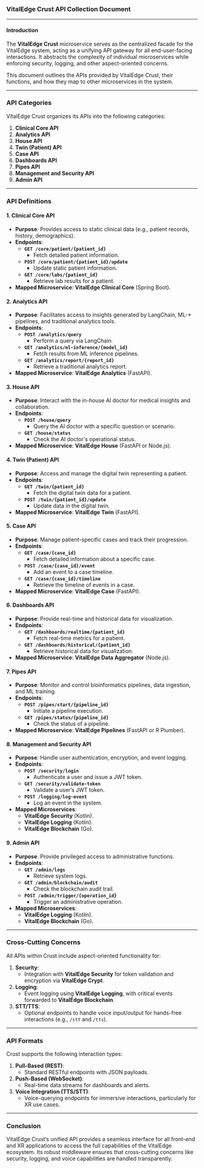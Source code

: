 ### **VitalEdge Crust API Collection Document**

---

#### **Introduction**
The **VitalEdge Crust** microservice serves as the centralized facade for the VitalEdge system, acting as a unifying API gateway for all end-user-facing interactions. It abstracts the complexity of individual microservices while enforcing security, logging, and other aspect-oriented concerns.

This document outlines the APIs provided by VitalEdge Crust, their functions, and how they map to other microservices in the system.

---

### **API Categories**
VitalEdge Crust organizes its APIs into the following categories:

1. **Clinical Core API**
2. **Analytics API**
3. **House API**
4. **Twin (Patient) API**
5. **Case API**
6. **Dashboards API**
7. **Pipes API**
8. **Management and Security API**
9. **Admin API**

---

### **API Definitions**

#### 1. **Clinical Core API**
- **Purpose**: Provides access to static clinical data (e.g., patient records, history, demographics).
- **Endpoints**:
  - **`GET /core/patient/{patient_id}`**
    - Fetch detailed patient information.
  - **`POST /core/patient/{patient_id}/update`**
    - Update static patient information.
  - **`GET /core/labs/{patient_id}`**
    - Retrieve lab results for a patient.
- **Mapped Microservice**: **VitalEdge Clinical Core** (Spring Boot).

#### 2. **Analytics API**
- **Purpose**: Facilitates access to insights generated by LangChain, ML-* pipelines, and traditional analytics tools.
- **Endpoints**:
  - **`POST /analytics/query`**
    - Perform a query via LangChain.
  - **`GET /analytics/ml-inference/{model_id}`**
    - Fetch results from ML inference pipelines.
  - **`GET /analytics/report/{report_id}`**
    - Retrieve a traditional analytics report.
- **Mapped Microservice**: **VitalEdge Analytics** (FastAPI).

#### 3. **House API**
- **Purpose**: Interact with the in-house AI doctor for medical insights and collaboration.
- **Endpoints**:
  - **`POST /house/query`**
    - Query the AI doctor with a specific question or scenario.
  - **`GET /house/status`**
    - Check the AI doctor's operational status.
- **Mapped Microservice**: **VitalEdge House** (FastAPI or Node.js).

#### 4. **Twin (Patient) API**
- **Purpose**: Access and manage the digital twin representing a patient.
- **Endpoints**:
  - **`GET /twin/{patient_id}`**
    - Fetch the digital twin data for a patient.
  - **`POST /twin/{patient_id}/update`**
    - Update data in the digital twin.
- **Mapped Microservice**: **VitalEdge Twin** (FastAPI).

#### 5. **Case API**
- **Purpose**: Manage patient-specific cases and track their progression.
- **Endpoints**:
  - **`GET /case/{case_id}`**
    - Fetch detailed information about a specific case.
  - **`POST /case/{case_id}/event`**
    - Add an event to a case timeline.
  - **`GET /case/{case_id}/timeline`**
    - Retrieve the timeline of events in a case.
- **Mapped Microservice**: **VitalEdge Case** (FastAPI).

#### 6. **Dashboards API**
- **Purpose**: Provide real-time and historical data for visualization.
- **Endpoints**:
  - **`GET /dashboards/realtime/{patient_id}`**
    - Fetch real-time metrics for a patient.
  - **`GET /dashboards/historical/{patient_id}`**
    - Retrieve historical data for visualization.
- **Mapped Microservice**: **VitalEdge Data Aggregator** (Node.js).

#### 7. **Pipes API**
- **Purpose**: Monitor and control bioinformatics pipelines, data ingestion, and ML training.
- **Endpoints**:
  - **`POST /pipes/start/{pipeline_id}`**
    - Initiate a pipeline execution.
  - **`GET /pipes/status/{pipeline_id}`**
    - Check the status of a pipeline.
- **Mapped Microservice**: **VitalEdge Pipelines** (FastAPI or R Plumber).

#### 8. **Management and Security API**
- **Purpose**: Handle user authentication, encryption, and event logging.
- **Endpoints**:
  - **`POST /security/login`**
    - Authenticate a user and issue a JWT token.
  - **`GET /security/validate-token`**
    - Validate a user’s JWT token.
  - **`POST /logging/log-event`**
    - Log an event in the system.
- **Mapped Microservices**:
  - **VitalEdge Security** (Kotlin).
  - **VitalEdge Logging** (Kotlin).
  - **VitalEdge Blockchain** (Go).

#### 9. **Admin API**
- **Purpose**: Provide privileged access to administrative functions.
- **Endpoints**:
  - **`GET /admin/logs`**
    - Retrieve system logs.
  - **`GET /admin/blockchain/audit`**
    - Check the blockchain audit trail.
  - **`POST /admin/trigger/{operation_id}`**
    - Trigger an administrative operation.
- **Mapped Microservices**:
  - **VitalEdge Logging** (Kotlin).
  - **VitalEdge Blockchain** (Go).

---

### **Cross-Cutting Concerns**
All APIs within Crust include aspect-oriented functionality for:

1. **Security**:
   - Integration with **VitalEdge Security** for token validation and encryption via **VitalEdge Crypt**.
2. **Logging**:
   - Event logging using **VitalEdge Logging**, with critical events forwarded to **VitalEdge Blockchain**.
3. **STT/TTS**:
   - Optional endpoints to handle voice input/output for hands-free interactions (e.g., `/stt` and `/tts`).

---

### **API Formats**
Crust supports the following interaction types:
1. **Pull-Based (REST)**:
   - Standard RESTful endpoints with JSON payloads.
2. **Push-Based (WebSocket)**:
   - Real-time data streams for dashboards and alerts.
3. **Voice Integration (TTS/STT)**:
   - Voice-querying endpoints for immersive interactions, particularly for XR use cases.

---

### **Conclusion**
VitalEdge Crust’s unified API provides a seamless interface for all front-end and XR applications to access the full capabilities of the VitalEdge ecosystem. Its robust middleware ensures that cross-cutting concerns like security, logging, and voice capabilities are handled transparently.
